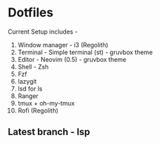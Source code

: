 # Dotfiles

Current Setup includes - 

1. Window manager - i3 (Regolith) 
2. Terminal - Simple terminal (st) - gruvbox theme
3. Editor - Neovim (0.5) - gruvbox theme
4. Shell - Zsh
5. Fzf 
6. lazygit
7. lsd for ls
8. Ranger
9. tmux + oh-my-tmux
10. Rofi (Regolith)

## **Latest branch - lsp**
